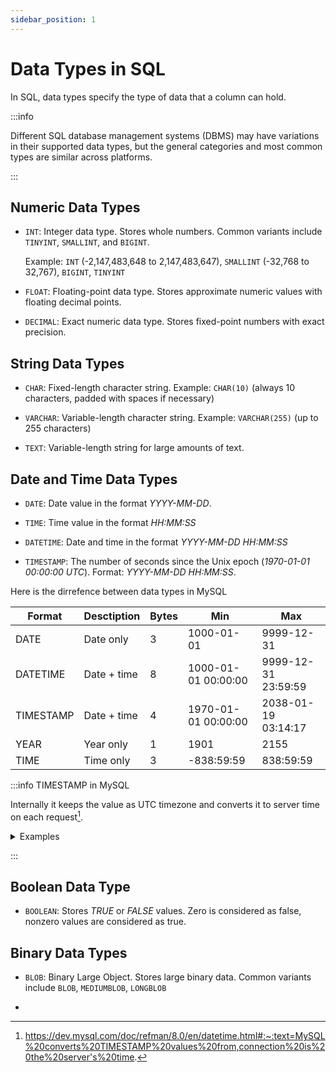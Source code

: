 ```yaml
---
sidebar_position: 1
---
```


# Data Types in SQL

In SQL, data types specify the type of data that a column can hold.

:::info

Different SQL database management systems (DBMS) may have variations in their
supported data types, but the general categories and most common types are
similar across platforms.

:::

## Numeric Data Types

- `INT`: Integer data type. Stores whole numbers. Common variants include
  `TINYINT`, `SMALLINT`, and `BIGINT`.

  Example: `INT` (-2,147,483,648 to 2,147,483,647), `SMALLINT` (-32,768 to
  32,767), `BIGINT`, `TINYINT`

- `FLOAT`: Floating-point data type. Stores approximate numeric values with
  floating decimal points.

- `DECIMAL`: Exact numeric data type. Stores fixed-point numbers with exact
  precision.

## String Data Types

- `CHAR`: Fixed-length character string. Example: `CHAR(10)` (always 10
  characters, padded with spaces if necessary)

- `VARCHAR`: Variable-length character string. Example: `VARCHAR(255)` (up to
  255 characters)

- `TEXT`: Variable-length string for large amounts of text.

## Date and Time Data Types

- `DATE`: Date value in the format _YYYY-MM-DD_.

- `TIME`: Time value in the format _HH:MM:SS_

- `DATETIME`: Date and time in the format _YYYY-MM-DD HH:MM:SS_

- `TIMESTAMP`: The number of seconds since the Unix epoch (_1970-01-01 00:00:00
  UTC_). Format: _YYYY-MM-DD HH:MM:SS_.

Here is the dirrefence between data types in MySQL

| Format    | Desctiption | Bytes | Min                 | Max                 |
| --------- | ----------- | ----- | ------------------- | ------------------- |
| DATE      | Date only   | 3     | 1000-01-01          | 9999-12-31          |
| DATETIME  | Date + time | 8     | 1000-01-01 00:00:00 | 9999-12-31 23:59:59 |
| TIMESTAMP | Date + time | 4     | 1970-01-01 00:00:00 | 2038-01-19 03:14:17 |
| YEAR      | Year only   | 1     | 1901                | 2155                |
| TIME      | Time only   | 3     | -838:59:59          | 838:59:59           |

:::info TIMESTAMP in MySQL

Internally it keeps the value as UTC timezone and converts it to
server time on each request[^1].

  <details>
  <summary>Examples</summary>

```sql
CREATE TABLE timezone_test (
  time_stamp TIMESTAMP,
  date_time DATETIME
);


SET SESSION time_zone = '+00:00';

INSERT INTO timezone_test VALUES ('2029-02-14 08:47', '2029-02-14 08:47');

SELECT * FROM timezone_test;
-- | times_tamp          | date_time           |
-- |---------------------|---------------------|
-- | 2029-02-14 08:47:00 | 2029-02-14 08:47:00 |


SET SESSION time_zone = '-05:00';

SELECT * FROM timezone_test;
-- | times_tamp          | date_time           |
-- |---------------------|---------------------|
-- | 2029-02-14 03:47:00 | 2029-02-14 08:47:00 |
```

  </details>

:::

## Boolean Data Type

- `BOOLEAN`: Stores _TRUE_ or _FALSE_ values. Zero is considered as false,
  nonzero values are considered as true.

## Binary Data Types

- `BLOB`: Binary Large Object. Stores large binary data. Common variants include
  `BLOB`, `MEDIUMBLOB`, `LONGBLOB`

-

[^1]:
    https://dev.mysql.com/doc/refman/8.0/en/datetime.html#:~:text=MySQL%20converts%20TIMESTAMP%20values%20from,connection%20is%20the%20server's%20time.
